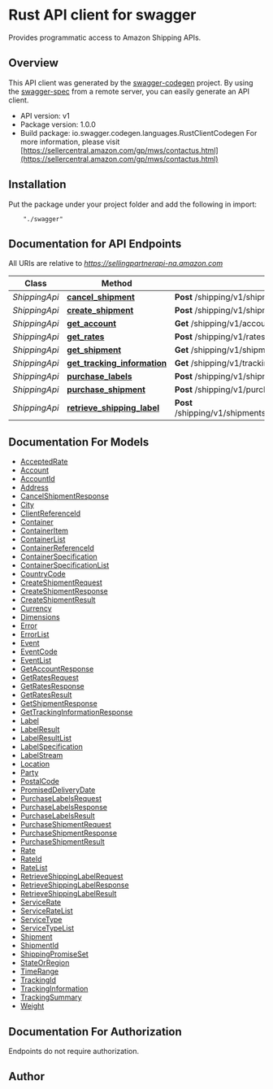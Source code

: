 # Rust API client for swagger

Provides programmatic access to Amazon Shipping APIs.

## Overview
This API client was generated by the [swagger-codegen](https://github.com/swagger-api/swagger-codegen) project.  By using the [swagger-spec](https://github.com/swagger-api/swagger-spec) from a remote server, you can easily generate an API client.

- API version: v1
- Package version: 1.0.0
- Build package: io.swagger.codegen.languages.RustClientCodegen
For more information, please visit [https://sellercentral.amazon.com/gp/mws/contactus.html](https://sellercentral.amazon.com/gp/mws/contactus.html)

## Installation
Put the package under your project folder and add the following in import:
```
    "./swagger"
```

## Documentation for API Endpoints

All URIs are relative to *https://sellingpartnerapi-na.amazon.com*

Class | Method | HTTP request | Description
------------ | ------------- | ------------- | -------------
*ShippingApi* | [**cancel_shipment**](docs/ShippingApi.md#cancel_shipment) | **Post** /shipping/v1/shipments/{shipmentId}/cancel | 
*ShippingApi* | [**create_shipment**](docs/ShippingApi.md#create_shipment) | **Post** /shipping/v1/shipments | 
*ShippingApi* | [**get_account**](docs/ShippingApi.md#get_account) | **Get** /shipping/v1/account | 
*ShippingApi* | [**get_rates**](docs/ShippingApi.md#get_rates) | **Post** /shipping/v1/rates | 
*ShippingApi* | [**get_shipment**](docs/ShippingApi.md#get_shipment) | **Get** /shipping/v1/shipments/{shipmentId} | 
*ShippingApi* | [**get_tracking_information**](docs/ShippingApi.md#get_tracking_information) | **Get** /shipping/v1/tracking/{trackingId} | 
*ShippingApi* | [**purchase_labels**](docs/ShippingApi.md#purchase_labels) | **Post** /shipping/v1/shipments/{shipmentId}/purchaseLabels | 
*ShippingApi* | [**purchase_shipment**](docs/ShippingApi.md#purchase_shipment) | **Post** /shipping/v1/purchaseShipment | 
*ShippingApi* | [**retrieve_shipping_label**](docs/ShippingApi.md#retrieve_shipping_label) | **Post** /shipping/v1/shipments/{shipmentId}/containers/{trackingId}/label | 


## Documentation For Models

 - [AcceptedRate](docs/AcceptedRate.md)
 - [Account](docs/Account.md)
 - [AccountId](docs/AccountId.md)
 - [Address](docs/Address.md)
 - [CancelShipmentResponse](docs/CancelShipmentResponse.md)
 - [City](docs/City.md)
 - [ClientReferenceId](docs/ClientReferenceId.md)
 - [Container](docs/Container.md)
 - [ContainerItem](docs/ContainerItem.md)
 - [ContainerList](docs/ContainerList.md)
 - [ContainerReferenceId](docs/ContainerReferenceId.md)
 - [ContainerSpecification](docs/ContainerSpecification.md)
 - [ContainerSpecificationList](docs/ContainerSpecificationList.md)
 - [CountryCode](docs/CountryCode.md)
 - [CreateShipmentRequest](docs/CreateShipmentRequest.md)
 - [CreateShipmentResponse](docs/CreateShipmentResponse.md)
 - [CreateShipmentResult](docs/CreateShipmentResult.md)
 - [Currency](docs/Currency.md)
 - [Dimensions](docs/Dimensions.md)
 - [Error](docs/Error.md)
 - [ErrorList](docs/ErrorList.md)
 - [Event](docs/Event.md)
 - [EventCode](docs/EventCode.md)
 - [EventList](docs/EventList.md)
 - [GetAccountResponse](docs/GetAccountResponse.md)
 - [GetRatesRequest](docs/GetRatesRequest.md)
 - [GetRatesResponse](docs/GetRatesResponse.md)
 - [GetRatesResult](docs/GetRatesResult.md)
 - [GetShipmentResponse](docs/GetShipmentResponse.md)
 - [GetTrackingInformationResponse](docs/GetTrackingInformationResponse.md)
 - [Label](docs/Label.md)
 - [LabelResult](docs/LabelResult.md)
 - [LabelResultList](docs/LabelResultList.md)
 - [LabelSpecification](docs/LabelSpecification.md)
 - [LabelStream](docs/LabelStream.md)
 - [Location](docs/Location.md)
 - [Party](docs/Party.md)
 - [PostalCode](docs/PostalCode.md)
 - [PromisedDeliveryDate](docs/PromisedDeliveryDate.md)
 - [PurchaseLabelsRequest](docs/PurchaseLabelsRequest.md)
 - [PurchaseLabelsResponse](docs/PurchaseLabelsResponse.md)
 - [PurchaseLabelsResult](docs/PurchaseLabelsResult.md)
 - [PurchaseShipmentRequest](docs/PurchaseShipmentRequest.md)
 - [PurchaseShipmentResponse](docs/PurchaseShipmentResponse.md)
 - [PurchaseShipmentResult](docs/PurchaseShipmentResult.md)
 - [Rate](docs/Rate.md)
 - [RateId](docs/RateId.md)
 - [RateList](docs/RateList.md)
 - [RetrieveShippingLabelRequest](docs/RetrieveShippingLabelRequest.md)
 - [RetrieveShippingLabelResponse](docs/RetrieveShippingLabelResponse.md)
 - [RetrieveShippingLabelResult](docs/RetrieveShippingLabelResult.md)
 - [ServiceRate](docs/ServiceRate.md)
 - [ServiceRateList](docs/ServiceRateList.md)
 - [ServiceType](docs/ServiceType.md)
 - [ServiceTypeList](docs/ServiceTypeList.md)
 - [Shipment](docs/Shipment.md)
 - [ShipmentId](docs/ShipmentId.md)
 - [ShippingPromiseSet](docs/ShippingPromiseSet.md)
 - [StateOrRegion](docs/StateOrRegion.md)
 - [TimeRange](docs/TimeRange.md)
 - [TrackingId](docs/TrackingId.md)
 - [TrackingInformation](docs/TrackingInformation.md)
 - [TrackingSummary](docs/TrackingSummary.md)
 - [Weight](docs/Weight.md)


## Documentation For Authorization
 Endpoints do not require authorization.


## Author



